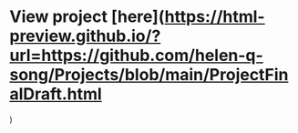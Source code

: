 # View project [here](https://html-preview.github.io/?url=https://github.com/helen-q-song/Projects/blob/main/ProjectFinalDraft.html
)
